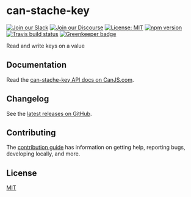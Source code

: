 # can-stache-key

[![Join our Slack](https://img.shields.io/badge/slack-join%20chat-611f69.svg)](https://www.bitovi.com/community/slack?utm_source=badge&utm_medium=badge&utm_campaign=pr-badge&utm_content=badge)
[![Join our Discourse](https://img.shields.io/discourse/https/forums.bitovi.com/posts.svg)](https://forums.bitovi.com/?utm_source=badge&utm_medium=badge&utm_campaign=pr-badge&utm_content=badge)
[![License: MIT](https://img.shields.io/badge/license-MIT-blue.svg)](https://github.com/canjs/can-stache-key/blob/master/LICENSE)
[![npm version](https://badge.fury.io/js/can-stache-key.svg)](https://www.npmjs.com/package/can-stache-key)
[![Travis build status](https://travis-ci.org/canjs/can-stache-key.svg?branch=master)](https://travis-ci.org/canjs/can-stache-key)
[![Greenkeeper badge](https://badges.greenkeeper.io/canjs/can-stache-key.svg)](https://greenkeeper.io/)

Read and write keys on a value

## Documentation

Read the [can-stache-key API docs on CanJS.com](https://canjs.com/doc/can-stache-key.html).

## Changelog

See the [latest releases on GitHub](https://github.com/canjs/can-stache-key/releases).

## Contributing

The [contribution guide](https://github.com/canjs/can-stache-key/blob/master/CONTRIBUTING.md) has information on getting help, reporting bugs, developing locally, and more.

## License

[MIT](https://github.com/canjs/can-stache-key/blob/master/LICENSE)
